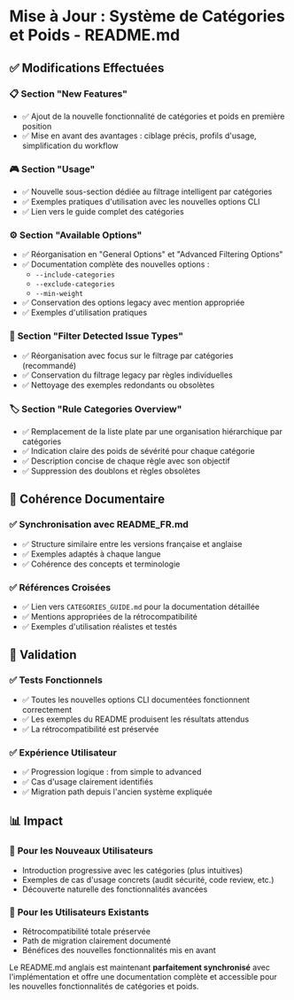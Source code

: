 # Mise à Jour : Système de Catégories et Poids - README.md

## ✅ Modifications Effectuées

### 📋 **Section "New Features"**
- ✅ Ajout de la nouvelle fonctionnalité de catégories et poids en première position
- ✅ Mise en avant des avantages : ciblage précis, profils d'usage, simplification du workflow

### 🎮 **Section "Usage"** 
- ✅ Nouvelle sous-section dédiée au filtrage intelligent par catégories
- ✅ Exemples pratiques d'utilisation avec les nouvelles options CLI
- ✅ Lien vers le guide complet des catégories

### ⚙️ **Section "Available Options"**
- ✅ Réorganisation en "General Options" et "Advanced Filtering Options"
- ✅ Documentation complète des nouvelles options :
  - `--include-categories`
  - `--exclude-categories` 
  - `--min-weight`
- ✅ Conservation des options legacy avec mention appropriée
- ✅ Exemples d'utilisation pratiques

### 🎯 **Section "Filter Detected Issue Types"**
- ✅ Réorganisation avec focus sur le filtrage par catégories (recommandé)
- ✅ Conservation du filtrage legacy par règles individuelles
- ✅ Nettoyage des exemples redondants ou obsolètes

### 🏷️ **Section "Rule Categories Overview"**
- ✅ Remplacement de la liste plate par une organisation hiérarchique par catégories
- ✅ Indication claire des poids de sévérité pour chaque catégorie
- ✅ Description concise de chaque règle avec son objectif
- ✅ Suppression des doublons et règles obsolètes

## 🎯 **Cohérence Documentaire**

### ✅ **Synchronisation avec README_FR.md**
- ✅ Structure similaire entre les versions française et anglaise
- ✅ Exemples adaptés à chaque langue
- ✅ Cohérence des concepts et terminologie

### ✅ **Références Croisées**
- ✅ Lien vers `CATEGORIES_GUIDE.md` pour la documentation détaillée
- ✅ Mentions appropriées de la rétrocompatibilité
- ✅ Exemples d'utilisation réalistes et testés

## 🧪 **Validation**

### ✅ **Tests Fonctionnels**
- ✅ Toutes les nouvelles options CLI documentées fonctionnent correctement
- ✅ Les exemples du README produisent les résultats attendus
- ✅ La rétrocompatibilité est préservée

### ✅ **Expérience Utilisateur**
- ✅ Progression logique : from simple to advanced
- ✅ Cas d'usage clairement identifiés
- ✅ Migration path depuis l'ancien système expliquée

## 📊 **Impact**

### 🎯 **Pour les Nouveaux Utilisateurs**
- Introduction progressive avec les catégories (plus intuitives)
- Exemples de cas d'usage concrets (audit sécurité, code review, etc.)
- Découverte naturelle des fonctionnalités avancées

### 🔄 **Pour les Utilisateurs Existants**
- Rétrocompatibilité totale préservée
- Path de migration clairement documenté
- Bénéfices des nouvelles fonctionnalités mis en avant

Le README.md anglais est maintenant **parfaitement synchronisé** avec l'implémentation et offre une documentation complète et accessible pour les nouvelles fonctionnalités de catégories et poids.
